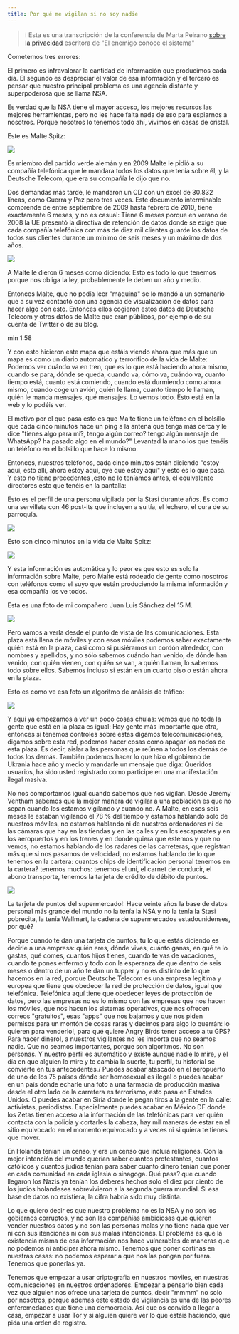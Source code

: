 ```yaml
---
title: Por qué me vigilan si no soy nadie
---
```



> ℹ️ Esta es una transcripción de la conferencia de Marta Peirano [sobre la privacidad](https://www.ted.com/talks/marta_peirano_the_surveillance_device_you_carry_around_all_day?language=es) escritora de "El enemigo conoce el sistema"

Cometemos tres errores:

El primero es infravalorar la cantidad de información que producimos cada día.
El segundo es despreciar el valor de esa información y el tercero es pensar que nuestro principal problema es una agencia distante y superpoderosa que se llama NSA.

Es verdad que la NSA tiene el mayor acceso, los mejores recursos las mejores herramientas, pero no les hace falta nada de eso para espiarnos a nosotros. Porque nosotros lo tenemos todo ahí, vivimos en casas de cristal.

Este es Malte Spitz:

![](/media/privacidad-mp/malte-spitz.png)

Es miembro del partido verde alemán y en 2009 Malte le pidió a su compañía telefónica que le mandara todos los datos que tenía sobre él, y la Deutsche Telecom, que era su compañía le dijo que no.

Dos demandas más tarde, le mandaron un CD con un excel de 30.832 líneas, como Guerra y Paz pero tres veces. Este documento interminable comprende de entre septiembre de 2009 hasta febrero de 2010, tiene exactamente 6 meses, y no es casual: Tiene 6 meses porque en verano de 2008 la UE presentó la directiva de retención de datos donde se exige que cada compañía telefónica con más de diez mil clientes guarde los datos de todos sus clientes durante un mínimo de seis meses y un máximo de dos años.

![](/media/privacidad-mp/malte-data.png)


A Malte le dieron 6 meses como diciendo: Esto es todo lo que tenemos porque nos obliga la ley, probablemente le deben un año y medio.

Entonces Malte, que no podía leer "máquina" se lo mandó a un semanario que a su vez contactó con una agencia de visualización de datos para hacer algo con esto. Entonces ellos cogieron estos datos de Deutsche Telecom y otros datos de Malte que eran públicos, por ejemplo de su cuenta de Twitter o de su blog.

min 1:58

Y con esto hicieron este mapa que estáis viendo ahora que más que un mapa es como un diario automático y terrorífico de la vida de Malte: Podemos ver cuándo va en tren, que es lo que está haciendo ahora mismo, cuando se para, dónde se queda, cuando va, cómo va, cuándo va, cuanto tiempo está, cuanto está comiendo, cuando está durmiendo como ahora mismo, cuando coge un avión, quién le llama, cuanto tiempo le llaman, quién le manda mensajes, qué mensajes. Lo vemos todo. Esto está en la web y lo podéis ver.

El motivo por el que pasa esto es que Malte tiene un teléfono en el bolsillo que cada cinco minutos hace un ping a la antena que tenga más cerca y le dice "tienes algo para mí?, tengo algún correo? tengo algún mensaje de WhatsApp? ha pasado algo en el mundo?" Levantad la mano los que tenéis un teléfono en el bolsillo que hace lo mismo.

Entonces, nuestros teléfonos, cada cinco minutos están diciendo "estoy aquí, esto allí, ahora estoy aquí, oye que estoy aquí" y esto es lo que pasa. Y esto no tiene precedentes ,esto no lo teníamos antes, el equivalente directores esto que tenéis en la pantalla:

Esto es el perfil de una persona vigilada por la Stasi durante años. Es como una servilleta con 46 post-its que incluyen a su tía, el lechero, el cura de su parroquía.

![](/media/privacidad-mp/stasi-perfil.png)


Esto son cinco minutos en la vida de Malte Spitz:

![](/media/privacidad-mp/malte-data-2.png)

Y esta información es automática y lo peor es que esto es solo la información sobre Malte, pero Malte está rodeado de gente como nosotros con teléfonos como el suyo que están produciendo la misma información y esa compañía los ve todos.


Esta es una foto de mi compañero Juan Luis Sánchez del 15 M.

![](/media/privacidad-mp/riot-15m.png)


Pero vamos a verla desde el punto de vista de las comunicaciones. Esta plaza está llena de móviles y con esos móviles podemos saber exactamente quién está en la plaza, casi como si pusiéramos un cordón alrededor, con nombres y apellidos, y no sólo sabemos cuándo han venido, de dónde han venido, con quién vienen, con quién se van, a quién llaman, lo sabemos todo sobre ellos. Sabemos incluso si están en un cuarto piso o están ahora en la plaza.

Esto es como ve esa foto un algoritmo de análisis de tráfico:

![](/media/privacidad-mp/riote-nodes.png)

Y aquí ya empezamos a ver un poco cosas chulas: vemos que no toda la gente que está en la plaza es igual: Hay gente más importante que otra, entonces si tenemos controles sobre estas digamos telecomunicaciones, digamos sobre esta red, podemos hacer cosas como apagar los nodos de esta plaza. Es decir, aislar a las personas que reúnen a todos los demás de todos los demás. También podemos hacer lo que hizo el gobierno de Ukrania hace año y medio y mandarle un mensaje que diga: Queridos usuarios, ha sido usted registrado como participe en una manifestación ilegal masiva.

No nos comportamos igual cuando sabemos que nos vigilan. Desde Jeremy Ventham sabemos que la mejor manera de vigilar a una población es que no sepan cuando los estamos vigilando y cuando no. A Malte, en esos seis meses le estaban vigilando el 78 % del tiempo y estamos hablando solo de nuestros móviles, no estamos hablando ni de nuestros ordenadores ni de las cámaras que hay en las tiendas y en las calles y en los escaparates y en los aeropuertos y en los trenes y en donde quiera que estemos y que no vemos, no estamos hablando de los radares de las carreteras, que registran más que si nos pasamos de velocidad, no estamos hablando de lo que tenemos en la cartera: cuantos chips de identificación personal tenemos en la cartera? tenemos muchos: tenemos el uni, el carnet de conducir, el abono transporte, tenemos la tarjeta de crédito de débito de puntos.

![](/media/privacidad-mp/2021-03-14.png)

La tarjeta de puntos del supermercado!: Hace veinte años la base de datos personal más grande del mundo no la tenía la NSA y no la tenía la Stasi pobrecita, la tenía Wallmart, la cadena de supermercados estadounidenses, por qué?

Porque cuando te dan una tarjeta de puntos, tu lo que estás diciendo es decirle a una empresa: quién eres, dónde vives, cuánto ganas, en qué te lo gastas, qué comes, cuantos hijos tienes, cuando te vas de vacaciones, cuando te pones enfermo y todo con la esperanza de que dentro de seis meses o dentro de un año te dan un tupper y no es distinto de lo que hacemos en la red, porque Deutsche Telecom es una empresa legítima y europea que tiene que obedecer la red de protección de datos, igual que telefónica. Telefónica aquí tiene que obedecer leyes de protección de datos, pero las empresas no es lo mismo con las empresas que nos hacen los móviles, que nos hacen los sistemas operativos, que nos ofrecen correos "gratuitos", esas "apps" que nos bajamos y que nos piden permisos para un montón de cosas raras y decimos para algo lo querrán: lo quieren para venderlo!, para qué quiere Angry Birds tener acceso a tu GPS? Para hacer dinero!, a nuestros vigilantes no les importa que no seamos nadie. Que no seamos importantes, porque son algoritmos. No son personas. Y nuestro perfil es automático y existe aunque nadie lo mire, y el día en que alguien lo mire y te cambia la suerte, tu perfil, tu historial se convierte en tus antecedentes./ Puedes acabar atascado en el aeropuerto de uno de los 75 países dónde ser homosexual es ilegal o puedes acabar en un país donde echarle una foto a una farmacia de producción masiva desde el otro lado de la  carretera es terrorismo, esto pasa en Estados Unidos. O puedes acabar en Siria donde le pegan tiros a la gente en la calle: activistas, periodistas. Especialmente puedes acabar en México DF donde los Zetas tienen acceso a la información de las telefónicas para ver quién contacta con la policía y cortarles la cabeza, hay mil maneras de estar en el sitio equivocado en el momento equivocado y a veces ni si quiera te tienes que mover.

En Holanda tenían un censo, y era un censo que incluía religiones. Con la mejor intención del mundo querían saber cuantos protestantes, cuantos católicos y cuantos judios tenían para saber cuanto dinero tenían que poner en cada comunidad en cada iglesia o sinagoga. Qué pasa? que cuando llegaron los Nazis ya tenían los deberes hechos solo el diez por ciento de los judios holandeses sobrevivieron a la segunda guerra mundial. Si esa base de datos no existiera, la cifra habría sido muy distinta.

Lo que quiero decir es que nuestro problema no es la NSA y no son los gobiernos corruptos, y no son las compañías ambiciosas que quieren vender nuestros datos y no son las personas  malas y no tiene nada que ver ni con sus itenciones ni con sus malas intenciones. El problema es que la existencia misma de esa información nos hace vulnerables de maneras que no podemos ni anticipar ahora mismo. Tenemos que poner cortinas en nuestras casas: no podemos esperar a que nos las pongan por fuera. Tenemos que ponerlas ya.

Tenemos que empezar a usar criptografia en nuestros móviles, en nuestras comunicaciones en nuestros ordenadores. Empezar a pensarlo bien cada vez que alguien nos ofrece una tarjeta de puntos, decir "mmmm" no solo por nosotros, porque ademas este estado de vigilancia es una de las peores enferemedades que tiene una democracia. Así que os convido a llegar a casa, empezar a usar Tor y si alguien quiere ver lo que estáis haciendo, que pida una orden de registro.
